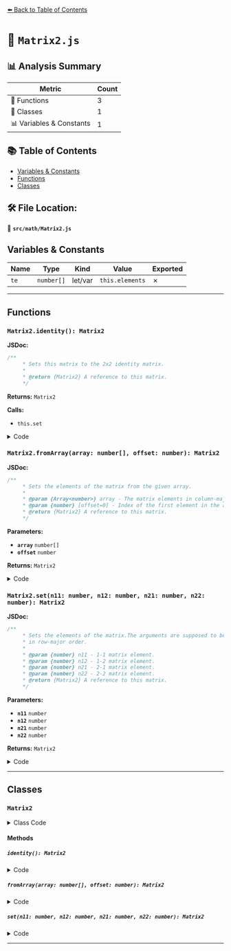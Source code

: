 [⬅️ Back to Table of Contents](../../index.md)

# 📄 `Matrix2.js`

## 📊 Analysis Summary

| Metric | Count |
|--------|-------|
| 🔧 Functions | 3 |
| 🧱 Classes | 1 |
| 📊 Variables & Constants | 1 |

## 📚 Table of Contents

- [Variables & Constants](#variables-constants)
- [Functions](#functions)
- [Classes](#classes)

## 🛠️ File Location:
📂 **`src/math/Matrix2.js`**

## Variables & Constants

| Name | Type | Kind | Value | Exported |
|------|------|------|-------|----------|
| `te` | `number[]` | let/var | `this.elements` | ✗ |


---

## Functions

### `Matrix2.identity(): Matrix2`

**JSDoc:**
```typescript
/**
	 * Sets this matrix to the 2x2 identity matrix.
	 *
	 * @return {Matrix2} A reference to this matrix.
	 */
```

**Returns:** `Matrix2`

**Calls:**

- `this.set`

<details><summary>Code</summary>

```typescript
identity() {

		this.set(
			1, 0,
			0, 1,
		);

		return this;

	}
```
</details>

### `Matrix2.fromArray(array: number[], offset: number): Matrix2`

**JSDoc:**
```typescript
/**
	 * Sets the elements of the matrix from the given array.
	 *
	 * @param {Array<number>} array - The matrix elements in column-major order.
	 * @param {number} [offset=0] - Index of the first element in the array.
	 * @return {Matrix2} A reference to this matrix.
	 */
```

**Parameters:**

- **`array`** `number[]`
- **`offset`** `number`

**Returns:** `Matrix2`

<details><summary>Code</summary>

```typescript
fromArray( array, offset = 0 ) {

		for ( let i = 0; i < 4; i ++ ) {

			this.elements[ i ] = array[ i + offset ];

		}

		return this;

	}
```
</details>

### `Matrix2.set(n11: number, n12: number, n21: number, n22: number): Matrix2`

**JSDoc:**
```typescript
/**
	 * Sets the elements of the matrix.The arguments are supposed to be
	 * in row-major order.
	 *
	 * @param {number} n11 - 1-1 matrix element.
	 * @param {number} n12 - 1-2 matrix element.
	 * @param {number} n21 - 2-1 matrix element.
	 * @param {number} n22 - 2-2 matrix element.
	 * @return {Matrix2} A reference to this matrix.
	 */
```

**Parameters:**

- **`n11`** `number`
- **`n12`** `number`
- **`n21`** `number`
- **`n22`** `number`

**Returns:** `Matrix2`

<details><summary>Code</summary>

```typescript
set( n11, n12, n21, n22 ) {

		const te = this.elements;

		te[ 0 ] = n11; te[ 2 ] = n12;
		te[ 1 ] = n21; te[ 3 ] = n22;

		return this;

	}
```
</details>


---

## Classes

### `Matrix2`

<details><summary>Class Code</summary>

```ts
export class Matrix2 {

	/**
	 * Constructs a new 2x2 matrix. The arguments are supposed to be
	 * in row-major order. If no arguments are provided, the constructor
	 * initializes the matrix as an identity matrix.
	 *
	 * @param {number} [n11] - 1-1 matrix element.
	 * @param {number} [n12] - 1-2 matrix element.
	 * @param {number} [n21] - 2-1 matrix element.
	 * @param {number} [n22] - 2-2 matrix element.
	 */
	constructor( n11, n12, n21, n22 ) {

		/**
		 * This flag can be used for type testing.
		 *
		 * @type {boolean}
		 * @readonly
		 * @default true
		 */
		Matrix2.prototype.isMatrix2 = true;

		/**
		 * A column-major list of matrix values.
		 *
		 * @type {Array<number>}
		 */
		this.elements = [
			1, 0,
			0, 1,
		];

		if ( n11 !== undefined ) {

			this.set( n11, n12, n21, n22 );

		}

	}

	/**
	 * Sets this matrix to the 2x2 identity matrix.
	 *
	 * @return {Matrix2} A reference to this matrix.
	 */
	identity() {

		this.set(
			1, 0,
			0, 1,
		);

		return this;

	}

	/**
	 * Sets the elements of the matrix from the given array.
	 *
	 * @param {Array<number>} array - The matrix elements in column-major order.
	 * @param {number} [offset=0] - Index of the first element in the array.
	 * @return {Matrix2} A reference to this matrix.
	 */
	fromArray( array, offset = 0 ) {

		for ( let i = 0; i < 4; i ++ ) {

			this.elements[ i ] = array[ i + offset ];

		}

		return this;

	}

	/**
	 * Sets the elements of the matrix.The arguments are supposed to be
	 * in row-major order.
	 *
	 * @param {number} n11 - 1-1 matrix element.
	 * @param {number} n12 - 1-2 matrix element.
	 * @param {number} n21 - 2-1 matrix element.
	 * @param {number} n22 - 2-2 matrix element.
	 * @return {Matrix2} A reference to this matrix.
	 */
	set( n11, n12, n21, n22 ) {

		const te = this.elements;

		te[ 0 ] = n11; te[ 2 ] = n12;
		te[ 1 ] = n21; te[ 3 ] = n22;

		return this;

	}

}
```
</details>

#### Methods

##### `identity(): Matrix2`

<details><summary>Code</summary>

```ts
identity() {

		this.set(
			1, 0,
			0, 1,
		);

		return this;

	}
```
</details>

##### `fromArray(array: number[], offset: number): Matrix2`

<details><summary>Code</summary>

```ts
fromArray( array, offset = 0 ) {

		for ( let i = 0; i < 4; i ++ ) {

			this.elements[ i ] = array[ i + offset ];

		}

		return this;

	}
```
</details>

##### `set(n11: number, n12: number, n21: number, n22: number): Matrix2`

<details><summary>Code</summary>

```ts
set( n11, n12, n21, n22 ) {

		const te = this.elements;

		te[ 0 ] = n11; te[ 2 ] = n12;
		te[ 1 ] = n21; te[ 3 ] = n22;

		return this;

	}
```
</details>


---